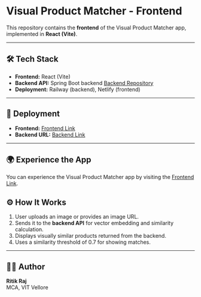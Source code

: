 # Visual Product Matcher - Frontend

This repository contains the **frontend** of the Visual Product Matcher app, implemented in **React (Vite)**.

---

## 🛠 Tech Stack

- **Frontend:** React (Vite)  
- **Backend API:** Spring Boot backend [Backend Repository](https://github.com/ritik-raj-25/unthinkable-visual-product-backend) 
- **Deployment:** Railway (backend), Netlify (frontend)

---

## 🚀 Deployment

- **Frontend:** [Frontend Link](https://visualproductmatcherassignment.netlify.app)  
- **Backend URL:** [Backend Link](https://unthinkable-visual-product-matcher-backend-production.up.railway.app)

---

## 🌍 Experience the App

You can experience the Visual Product Matcher app by visiting the [Frontend Link](https://visualproductmatcherassignment.netlify.app).

## ⚙️ How It Works

1. User uploads an image or provides an image URL.  
2. Sends it to the **backend API** for vector embedding and similarity calculation.  
3. Displays visually similar products returned from the backend.  
4. Uses a similarity threshold of 0.7 for showing matches.

---

## 👨‍💻 Author

**Ritik Raj**  
MCA, VIT Vellore
